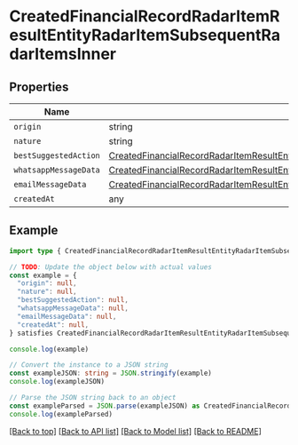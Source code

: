 
# CreatedFinancialRecordRadarItemResultEntityRadarItemSubsequentRadarItemsInner


## Properties

Name | Type
------------ | -------------
`origin` | string
`nature` | string
`bestSuggestedAction` | [CreatedFinancialRecordRadarItemResultEntityRadarItemSubsequentRadarItemsInnerBestSuggestedAction](CreatedFinancialRecordRadarItemResultEntityRadarItemSubsequentRadarItemsInnerBestSuggestedAction.md)
`whatsappMessageData` | [CreatedFinancialRecordRadarItemResultEntityRadarItemSubsequentRadarItemsInnerWhatsappMessageData](CreatedFinancialRecordRadarItemResultEntityRadarItemSubsequentRadarItemsInnerWhatsappMessageData.md)
`emailMessageData` | [CreatedFinancialRecordRadarItemResultEntityRadarItemSubsequentRadarItemsInnerEmailMessageData](CreatedFinancialRecordRadarItemResultEntityRadarItemSubsequentRadarItemsInnerEmailMessageData.md)
`createdAt` | any

## Example

```typescript
import type { CreatedFinancialRecordRadarItemResultEntityRadarItemSubsequentRadarItemsInner } from '@usesofia/pegasus-core-api-sdk'

// TODO: Update the object below with actual values
const example = {
  "origin": null,
  "nature": null,
  "bestSuggestedAction": null,
  "whatsappMessageData": null,
  "emailMessageData": null,
  "createdAt": null,
} satisfies CreatedFinancialRecordRadarItemResultEntityRadarItemSubsequentRadarItemsInner

console.log(example)

// Convert the instance to a JSON string
const exampleJSON: string = JSON.stringify(example)
console.log(exampleJSON)

// Parse the JSON string back to an object
const exampleParsed = JSON.parse(exampleJSON) as CreatedFinancialRecordRadarItemResultEntityRadarItemSubsequentRadarItemsInner
console.log(exampleParsed)
```

[[Back to top]](#) [[Back to API list]](../README.md#api-endpoints) [[Back to Model list]](../README.md#models) [[Back to README]](../README.md)


